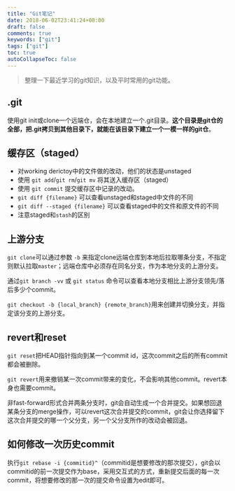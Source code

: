 ```yaml
---
title: "Git笔记"
date: 2018-06-02T23:41:24+08:00
draft: false
comments: true
keywords: ["git"]
tags: ["git"]
toc: true
autoCollapseToc: false
---
```


> 整理一下最近学习的git知识，以及平时常用的git功能。

## .git

使用git init或clone一个远端仓，会在本地建立一个.git目录。**这个目录是git仓的全部，把.git拷贝到其他目录下，就能在该目录下建立一个一模一样的git仓**。

## 缓存区（staged）

* 对working derictoy中的文件做的改动，他们的状态是unstaged
* 使用 `git add`/`git rm`/`git mv` 将其送入缓存区（staged）
* 使用 `git commit` 提交缓存区中记录的改动。
* `git diff {filename}` 可以查看unstaged和staged中文件的不同
* `git diff --staged {filename}` 可以查看staged中的文件和原文件的不同
* 注意staged和`stash`的区别

## 上游分支

`git clone`可以通过参数 `-b` 来指定clone远端仓库到本地后拉取哪条分支，不指定则默认拉取`master`；远端仓库中必须存在同名分支，作为本地分支的上游分支。

通过`git branch -vv` 或 `git status` 命令可以查看本地分支相比上游分支领先/落后多少个commit。

`git checkout -b {local_branch} {remote_branch}`用来创建并切换分支，并指定该分支的上游分支。

## revert和reset

`git reset`把HEAD指针指向到某一个commit id，这次commit之后的所有commit都会被删除。

`git revert`用来撤销某一次commit带来的变化，不会影响其他commit。revert本身也需要commit。

非fast-forward形式合并两条分支时，git会自动生成一个合并提交。如果想回退某条分支的merge操作，可以revert这次合并提交的commit，git会让你选择留下这次合并提交的哪一个父分支，另一个父分支所作的改动会被回退。

## 如何修改一次历史commit

执行`git rebase -i {commitid}^`（commitid是想要修改的那次提交），git会以commitid的前一次提交作为base，采用交互式的方式，重新提交后面的每一次commit，将想要修改的那一次的提交命令设置为edit即可。

